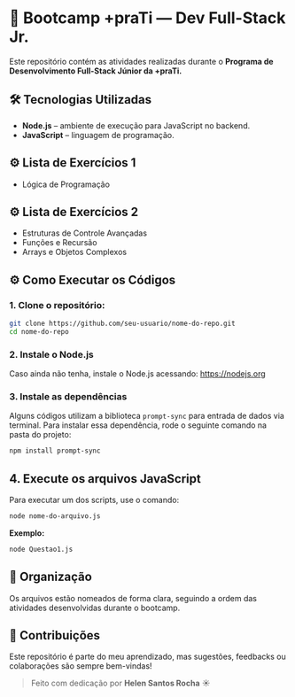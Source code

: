 # 🚀 Bootcamp +praTi — Dev Full-Stack Jr.

Este repositório contém as atividades realizadas durante o **Programa de Desenvolvimento Full-Stack Júnior da +praTi.**


## 🛠️ Tecnologias Utilizadas

- **Node.js** – ambiente de execução para JavaScript no backend.
- **JavaScript** – linguagem de programação.

## ⚙️ Lista de Exercícios 1
* Lógica de Programação

## ⚙️ Lista de Exercícios 2
* Estruturas de Controle Avançadas
* Funções e Recursão
* Arrays e Objetos Complexos

## ⚙️ Como Executar os Códigos

### 1. Clone o repositório:

```bash
git clone https://github.com/seu-usuario/nome-do-repo.git
cd nome-do-repo
```
### 2. Instale o Node.js
Caso ainda não tenha, instale o Node.js acessando: https://nodejs.org

### 3. Instale as dependências

Alguns códigos utilizam a biblioteca `prompt-sync` para entrada de dados via terminal. Para instalar essa dependência, rode o seguinte comando na pasta do projeto:

```bash
npm install prompt-sync
```

## 4. Execute os arquivos JavaScript

Para executar um dos scripts, use o comando:

```bash
node nome-do-arquivo.js
```

**Exemplo:**

```bash
node Questao1.js
```


## 📂 Organização

Os arquivos estão nomeados de forma clara, seguindo a ordem das atividades desenvolvidas durante o bootcamp.


## 🤝 Contribuições

Este repositório é parte do meu aprendizado, mas sugestões, feedbacks ou colaborações são sempre bem-vindas!


> Feito com dedicação por **Helen Santos Rocha** ☀️
